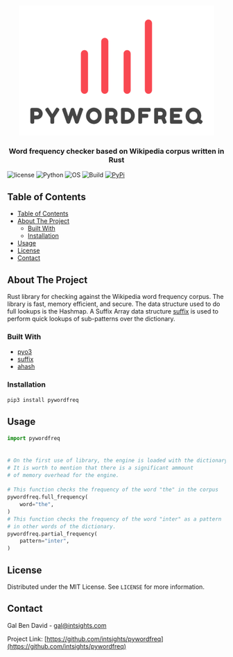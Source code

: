 <p align="center">
    <a href="https://github.com/intsights/pywordfreq">
        <img src="https://raw.githubusercontent.com/intsights/pywordfreq/master/images/logo.png" alt="Logo">
    </a>
    <h3 align="center">
        Word frequency checker based on Wikipedia corpus written in Rust
    </h3>
</p>


![license](https://img.shields.io/badge/MIT-License-blue)
![Python](https://img.shields.io/badge/Python-3.7%20%7C%203.8%20%7C%203.9-blue)
![OS](https://img.shields.io/badge/OS-Mac%20%7C%20Linux%20%7C%20Windows-blue)
![Build](https://github.com/intsights/pywordfreq/workflows/Build/badge.svg)
[![PyPi](https://img.shields.io/pypi/v/pywordfreq.svg)](https://pypi.org/project/pywordfreq/)

## Table of Contents

- [Table of Contents](#table-of-contents)
- [About The Project](#about-the-project)
  - [Built With](#built-with)
  - [Installation](#installation)
- [Usage](#usage)
- [License](#license)
- [Contact](#contact)


## About The Project

Rust library for checking against the Wikipedia word frequency corpus. The library is fast, memory efficient, and secure.
The data structure used to do full lookups is the Hashmap. A Suffix Array data structure [suffix](https://github.com/BurntSushi/suffix) is used to perform quick lookups of sub-patterns over the dictionary.


### Built With

* [pyo3](https://github.com/PyO3/pyo3)
* [suffix](https://github.com/BurntSushi/suffix)
* [ahash](https://github.com/tkaitchuck/ahash)


### Installation

```sh
pip3 install pywordfreq
```


## Usage

```python
import pywordfreq


# On the first use of library, the engine is loaded with the dictionary.
# It is worth to mention that there is a significant ammount
# of memory overhead for the engine.

# This function checks the frequency of the word "the" in the corpus
pywordfreq.full_frequency(
    word="the",
)
# This function checks the frequency of the word "inter" as a pattern
# in other words of the dictionary.
pywordfreq.partial_frequency(
    pattern="inter",
)
```


## License

Distributed under the MIT License. See `LICENSE` for more information.


## Contact

Gal Ben David - gal@intsights.com

Project Link: [https://github.com/intsights/pywordfreq](https://github.com/intsights/pywordfreq)
